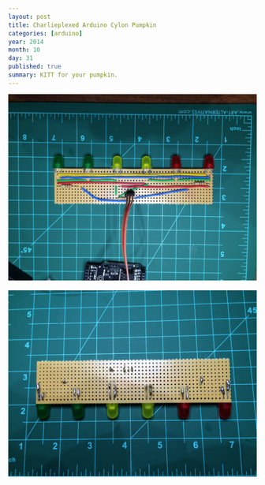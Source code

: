 ```yaml
---
layout: post
title: Charlieplexed Arduino Cylon Pumpkin
categories: [arduino]
year: 2014
month: 10
day: 31
published: true
summary: KITT for your pumpkin.
---
```

<section>
	<div>
	<img src="/assets/img/arduino/charlieplexed_top.jpg" alt="" class="img-responsive img-rounded" />
	<br/>
	<br/>
	<img src="/assets/img/arduino/charlieplexed_bottom.jpg" alt="" class="img-responsive img-rounded" />
	</div>
</section>
